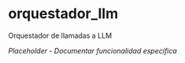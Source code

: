 # orquestador_llm

Orquestador de llamadas a LLM

*Placeholder - Documentar funcionalidad específica*
